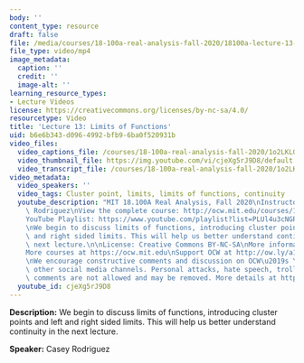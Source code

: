 ```yaml
---
body: ''
content_type: resource
draft: false
file: /media/courses/18-100a-real-analysis-fall-2020/18100a-lecture-13-zoom-subtitled-version-4_360p_16_9.mp4
file_type: video/mp4
image_metadata:
  caption: ''
  credit: ''
  image-alt: ''
learning_resource_types:
- Lecture Videos
license: https://creativecommons.org/licenses/by-nc-sa/4.0/
resourcetype: Video
title: 'Lecture 13: Limits of Functions'
uid: b6e6b343-d096-4992-bfb9-6ba0f520931b
video_files:
  video_captions_file: /courses/18-100a-real-analysis-fall-2020/1o2LKLGBtP9fZuAKyx2MlPfKW6NvpLYym_transcript.webvtt
  video_thumbnail_file: https://img.youtube.com/vi/cjeXg5rJ9D8/default.jpg
  video_transcript_file: /courses/18-100a-real-analysis-fall-2020/1o2LKLGBtP9fZuAKyx2MlPfKW6NvpLYym_transcript.pdf
video_metadata:
  video_speakers: ''
  video_tags: Cluster point, limits, limits of functions, continuity
  youtube_description: "MIT 18.100A Real Analysis, Fall 2020\nInstructor: Dr. Casey\
    \ Rodriguez\nView the complete course: http://ocw.mit.edu/courses/18-100a-real-analysis-fall-2020/\n\
    YouTube Playlist: https://www.youtube.com/playlist?list=PLUl4u3cNGP61O7HkcF7UImpM0cR_L2gSw\n\
    \nWe begin to discuss limits of functions, introducing cluster points and left\
    \ and right sided limits. This will help us better understand continuity in the\
    \ next lecture.\n\nLicense: Creative Commons BY-NC-SA\nMore information at https://ocw.mit.edu/terms\n\
    More courses at https://ocw.mit.edu\nSupport OCW at http://ow.ly/a1If50zVRlQ\n\
    \nWe encourage constructive comments and discussion on OCW\u2019s YouTube and\
    \ other social media channels. Personal attacks, hate speech, trolling, and inappropriate\
    \ comments are not allowed and may be removed. More details at https://ocw.mit.edu/comments."
  youtube_id: cjeXg5rJ9D8
---
```

**Description:** We begin to discuss limits of functions, introducing cluster points and left and right sided limits. This will help us better understand continuity in the next lecture.

**Speaker:** Casey Rodriguez